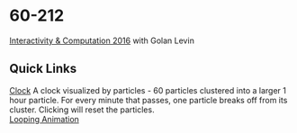 # 60-212
[Interactivity & Computation 2016](http://cmuems.com/2016/60212/) with Golan Levin


## Quick Links
 [Clock](https://acdaly.github.io/60-212/p5/arialy_clock_FINAL) A clock visualized by particles - 60 particles clustered into a larger 1 hour particle. For every minute that passes, one particle breaks off from its cluster. Clicking will reset the particles.  
 [Looping Animation](https://acdaly.github.io/60-212/p5/gif)
